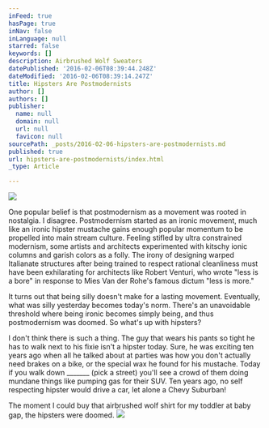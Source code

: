 ```yaml
---
inFeed: true
hasPage: true
inNav: false
inLanguage: null
starred: false
keywords: []
description: Airbrushed Wolf Sweaters
datePublished: '2016-02-06T08:39:44.248Z'
dateModified: '2016-02-06T08:39:14.247Z'
title: Hipsters Are Postmodernists
author: []
authors: []
publisher:
  name: null
  domain: null
  url: null
  favicon: null
sourcePath: _posts/2016-02-06-hipsters-are-postmodernists.md
published: true
url: hipsters-are-postmodernists/index.html
_type: Article

---
```

![](https://the-grid-user-content.s3-us-west-2.amazonaws.com/4ace064f-1810-4084-b97e-fb914efbdbbc.jpg)

One popular belief is that postmodernism as a movement was rooted in nostalgia. I disagree. Postmodernism started as an ironic movement, much like an ironic hipster mustache gains enough popular momentum to be propelled into main stream culture.
Feeling stifled by ultra constrained modernism, some artists and architects experimented with kitschy ionic columns and garish colors as a folly. The irony of designing warped Italianate structures after being trained to respect rational cleanliness must have been exhilarating for architects like Robert Venturi, who wrote "less is a bore" in response to Mies Van der Rohe's famous dictum "less is more." 

It turns out that being silly doesn't make for a lasting movement. Eventually, what was silly yesterday becomes today's norm. There's an unavoidable threshold where being ironic becomes simply being, and thus postmodernism was doomed.  So what's up with hipsters? 

I don't think there is such a thing. The guy that wears his pants so tight he has to walk next to his fixie isn't a hipster today. Sure, he was exciting ten years ago when all he talked about at parties was how you don't actually need brakes on a bike, or the special wax he found for his mustache. Today if you walk down \_\_\_\_\_\_\_ (pick a street) you'll see a crowd of them doing mundane things like pumping gas for their SUV. Ten years ago, no self respecting hipster would drive a car, let alone a Chevy Suburban! 

The moment I could buy that airbrushed wolf shirt for my toddler at baby gap, the hipsters were doomed. 
![](https://the-grid-user-content.s3-us-west-2.amazonaws.com/0dbbf15e-c927-49ee-978c-1bdeba0c93f8.jpg)
